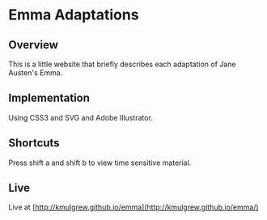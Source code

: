 
# Emma Adaptations

## Overview

This is a little website that briefly describes each adaptation of Jane Austen's Emma.

## Implementation

Using CSS3 and SVG and Adobe Illustrator.

## Shortcuts

Press shift a and shift b to view time sensitive material.

## Live

Live at [http://kmulgrew.github.io/emma](http://kmulgrew.github.io/emma/)